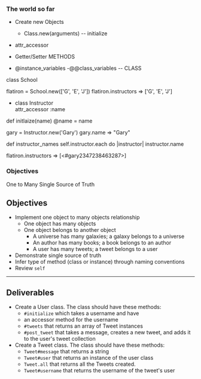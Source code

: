 
### The world so far

- Create new Objects
  - Class.new(arguments) -- initialize

 - attr_accessor
 - Getter/Setter METHODS
  - @instance_variables
-@@class_variables -- CLASS

class School

flatiron = School.new(['G', 'E', 'J'])
flatiron.instructors => ['G', 'E', 'J']

- class Instructor  
  attr_accessor :name

def initlaize(name)
 @name = name

gary =  Instructor.new('Gary')
gary.name => "Gary"

def instructor_names
self.instructor.each do |instructor|
  instructor.name

flatiron.instructors => [<#gary2347238463287>]

### Objectives
One to Many
Single Source of Truth


## Objectives

- Implement one object to many objects relationship
  - One object has many objects
  - One object belongs to another object
    - A universe has many galaxies; a galaxy belongs to a universe
    - An author has many books; a book belongs to an author
    - A user has many tweets; a tweet belongs to a user
- Demonstrate single source of truth
- Infer type of method (class or instance) through naming conventions
- Review `self`

---

## Deliverables

- Create a User class. The class should have these methods:
  - `#initialize` which takes a username and have
  - an accessor method for the username
  - `#tweets` that returns an array of Tweet instances
  - `#post_tweet` that takes a message, creates a new tweet, and adds it to the user's tweet collection
- Create a Tweet class. The class should have these methods:
  - `Tweet#message` that returns a string
  - `Tweet#user` that returns an instance of the user class
  - `Tweet.all` that returns all the Tweets created.
  - `Tweet#username` that returns the username of the tweet's user

